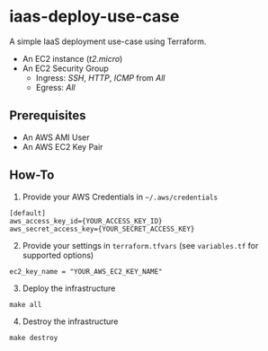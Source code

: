 # iaas-deploy-use-case

A simple IaaS deployment use-case using Terraform.

- An EC2 instance (*t2.micro*)
- An EC2 Security Group
    - Ingress: *SSH*, *HTTP*, *ICMP* from *All*
    - Egress: *All*

## Prerequisites

- An AWS AMI User
- An AWS EC2 Key Pair

## How-To

1. Provide your AWS Credentials in `~/.aws/credentials`

```
[default]
aws_access_key_id={YOUR_ACCESS_KEY_ID}
aws_secret_access_key={YOUR_SECRET_ACCESS_KEY}
```

2. Provide your settings in `terraform.tfvars` (see `variables.tf` for supported options)

```
ec2_key_name = "YOUR_AWS_EC2_KEY_NAME"
```

3. Deploy the infrastructure

```
make all
```

4. Destroy the infrastructure

```
make destroy
```